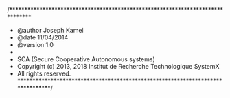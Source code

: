 /*******************************************************************************
*  @author  Joseph Kamel
*  @date    11/04/2014  
*  @version 1.0 
*
* SCA (Secure Cooperative Autonomous systems)
* Copyright (c) 2013, 2018 Institut de Recherche Technologique SystemX
* All rights reserved.
*******************************************************************************/
